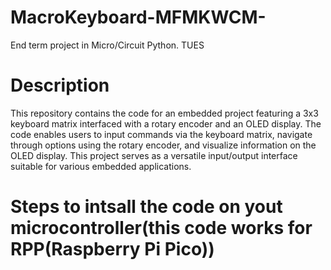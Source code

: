 # MacroKeyboard-MFMKWCM-
End term project in Micro/Circuit Python. TUES
# Description
This repository contains the code for an embedded project featuring a 3x3 keyboard matrix interfaced with a rotary encoder and an OLED display. The code enables users to input commands via the keyboard matrix, navigate through options using the rotary encoder, and visualize information on the OLED display. This project serves as a versatile input/output interface suitable for various embedded applications.

# Steps to intsall the code on yout microcontroller(this code works for RPP(Raspberry Pi Pico))
